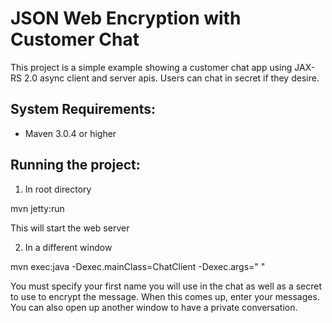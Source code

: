 JSON Web Encryption with Customer Chat
========================
This project is a simple example showing a customer chat app using JAX-RS 2.0 async client and server apis.
Users can chat in secret if they desire.

System Requirements:
-------------------------
- Maven 3.0.4 or higher

Running the project:
-------------------------
1. In root directory

mvn jetty:run

This will start the web server

2. In a different window

mvn exec:java -Dexec.mainClass=ChatClient -Dexec.args="<Your first name> <secret>"

You must specify your first name you will use in the chat as well as a secret to use to encrypt the message.  When this comes up, enter your messages.  You can
also open up another window to have a private conversation.